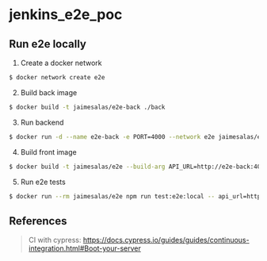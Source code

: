 # jenkins_e2e_poc


## Run e2e locally

1. Create a docker network

```bash
$ docker network create e2e
```

2. Build back image

```bash
$ docker build -t jaimesalas/e2e-back ./back
```

3. Run backend 

```bash
$ docker run -d --name e2e-back -e PORT=4000 --network e2e jaimesalas/e2e-back
```

4. Build front image

```bash
$ docker build -t jaimesalas/e2e --build-arg API_URL=http://e2e-back:4000 
```

5. Run e2e tests

```bash
$ docker run --rm jaimesalas/e2e npm run test:e2e:local -- api_url=http://e2e-back:4000
```

## References

> CI with cypress: https://docs.cypress.io/guides/guides/continuous-integration.html#Boot-your-server
